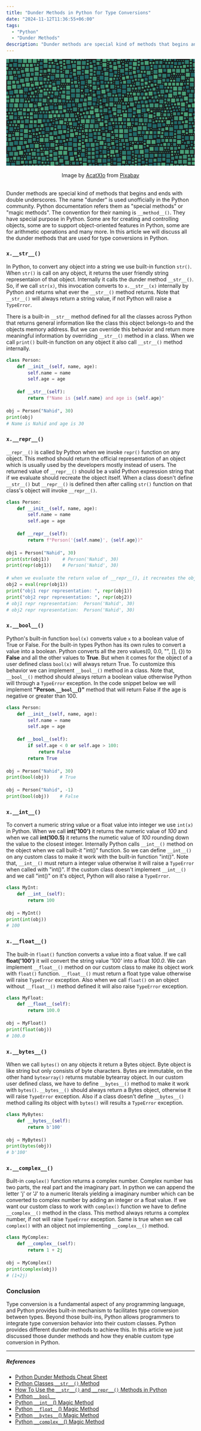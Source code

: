 ```yaml
---
title: "Dunder Methods in Python for Type Conversions"
date: "2024-11-12T11:36:55+06:00"
tags:
  - "Python"
  - "Dunder Methods"
description: "Dunder methods are special kind of methods that begins and ends with double underscores. The name 'dunder' is used unofficially in the Python community. Python documentation refers them as 'special methods' or 'magic methods'."
---
```


![Dunder Methods in Python for Type Conversions](type-conversion-dunder.png "Dunder Methods in Python for Type Conversions")
<center>
Image by <a href="https://pixabay.com/users/acatxio-20233758/?utm_source=link-attribution&utm_medium=referral&utm_campaign=image&utm_content=7955446">AcatXIo</a> from <a href="https://pixabay.com//?utm_source=link-attribution&utm_medium=referral&utm_campaign=image&utm_content=7955446">Pixabay</a>
</center>

<br>

Dunder methods are special kind of methods that begins and ends with double underscores. The name "dunder" is used unofficially in the Python community. Python documentation refers them as "special methods" or "magic methods". The convention for their naming is `__method__()`. They have special purpose in Python. Some are for creating and controlling objects, some are to support object-oriented features in Python, some are for arithmetic operations and many more. In this article we will discuss all the dunder methods that are used for type conversions in Python.

### `x.__str__()`

In Python, to convert any object into a string we use built-in function `str()`. When `str()` is call on any object, it returns the user friendly string representaion of that object. Internally it calls the dunder method `__str__()`. So, if we call `str(x)`, this invocation converts to `x.__str__(x)` internally by Python and returns what ever the `__str__()` method returns. Note that `__str__()` will always return a string value, if not Python will raise a `TypeError`. 

There is a built-in `__str__` method defined for all the classes across Python that returns general information like the class this object belongs-to and the objects memory address. But we can override this behavior and return more meaningful information by overriding `__str__()` method in a class. When we call `print()` built-in function on any object it also call `__str__()` method internally.

```python
class Person:
    def __init__(self, name, age):
        self.name = name
        self.age = age
    
    def __str__(self):
        return f"Name is {self.name} and age is {self.age}"

obj = Person("Nahid", 30)
print(obj)
# Name is Nahid and age is 30
```

### `x.__repr__()`

`__repr__()` is called by Python when we invoke `repr()` function on any object. This method should return the official representation of an object which is usually used by the developers mostly instead of users. The returned value of `__repr__()` should be a valid Python expression string that if we evaluate should recreate the object itself. When a class doesn't define `__str__()` but `__repr__()` is defined then after calling `str()` function on that class's object will invoke `__repr__()`.

```python
class Person:
    def __init__(self, name, age):
        self.name = name
        self.age = age
    
    def __repr__(self):
        return f"Person('{self.name}', {self.age})"

obj1 = Person("Nahid", 30)
print(str(obj1))     # Person('Nahid', 30)
print(repr(obj1))    # Person('Nahid', 30)

# when we evaluate the return value of __repr__(), it recreates the object.
obj2 = eval(repr(obj1))
print("obj1 repr representation: ", repr(obj1))
print("obj2 repr representation: ", repr(obj2))
# obj1 repr representation:  Person('Nahid', 30)
# obj2 repr representation:  Person('Nahid', 30)
```

### `x.__bool__()`

Python's built-in function `bool(x)` converts value `x` to a boolean value of True or False. For the built-in types Python has its own rules to convert a value into a boolean. Python converts all the zero values(0, 0.0, "", [], {})  to **False** and all the other values to **True**. But when it comes for the object of a user defined class `bool(x)` will always return True. To customize this behavior we can implement `__bool__()` method in a class. Note that, `__bool__()` method should always return a boolean value otherwise Python will through a `TypeError` exception. In the code snippet below we will implement **"Person.`__bool__`()"** method that will return False if the age is negative or greater than 100.

```python
class Person:
    def __init__(self, name, age):
        self.name = name
        self.age = age
    
    def __bool__(self):
        if self.age < 0 or self.age > 100:
            return False
        return True

obj = Person("Nahid", 30)
print(bool(obj))    # True

obj = Person("Nahid", -1)
print(bool(obj))    # False
```

### `x.__int__()`

To convert a numeric string value or a float value into integer we use `int(x)` in Python. When we call **int('100')** it returns the numeric value of *100* and when we call **int(100.5)** it returns the numetic value of *100* rounding down the value to the closest integer. Internally Python calls `__int__()` method on the object when we call built-it "int()" function. So we can define `__int__()` on any custom class to make it work with the built-in function "int()". Note that, `__int__()` must return a integer value otherwise it will raise a `TypeError` when called with "int()". If the custom class doesn't implement `__int__()` and we call "int()" on it's object, Python will also raise a `TypeError`.

```python
class MyInt:
    def __int__(self):
        return 100

obj = MyInt()
print(int(obj))
# 100
```

### `x.__float__()`

The built-in `float()` function converts a value into a float value. If we call **float('100')** it will convert the string value '100' into a float *100.0*. We can implement `__float__()` method on our custom class to make its object work with `float()` function. `__float__()` must return a float type value otherwise will raise `TypeError` exception. Also when we call `float()` on an object without `__float__()` method defined it will also raise `TypeError` exception.

```python
class MyFloat:
    def __float__(self):
        return 100.0

obj = MyFloat()
print(float(obj))
# 100.0
```

### `x.__bytes__()`

When we call `bytes()` on any objects it return a Bytes object. Byte object is like string but only consists of byte characters. Bytes are immutable, on the other hand `bytearray()` returns mutable bytearray object. In our custom user defined class, we have to define `__bytes__()` method to make it work with `bytes()`. `__bytes__()` should always return a Bytes object, otherwise it will raise `TypeError` exception. Also if a class doesn't define `__bytes__()` method calling its object with `bytes()` will results a `TypeError` exception.

```python
class MyBytes:
    def __bytes__(self):
        return b'100'

obj = MyBytes()
print(bytes(obj))
# b'100'
```

### `x.__complex__()`

Built-in `complex()` function returns a complex number. Complex number has two parts, the real part and the imaginary part. In python we can append the letter 'j' or 'J' to a numeric literals yielding a imaginary number which can be converted to complex number by adding an integer or a float value. If we want our custom class to work with `complex()` function we have to define `__complex__()` method in the class. This method always returns a complex number, if not will raise `TypeError` exception. Same is true when we call `complex()` with an object not implementing `__complex__()` method.

```python
class MyComplex:
    def __complex__(self):
        return 1 + 2j

obj = MyComplex()
print(complex(obj))
# (1+2j)
```

### Conclusion

Type conversion is a fundamental aspect of any programming language, and Python provides built-in mechanism to facilitates type conversion between types. Beyond those built-ins, Python allows programmers to integrate type conversion behavior into their custom classes. Python provides different dunder methods to achieve this. In this article we just discussed those dunder methods and how they enable custom type conversion in Python.

---

##### References
* [Python Dunder Methods Cheat Sheet](https://blog.finxter.com/python-dunder-methods-cheat-sheet/)
* [Python Classes `__str__()` Method](https://www.pynerds.com/python-classes-str-method/)
* [How To Use the `__str__()` and `__repr__()` Methods in Python](https://www.digitalocean.com/community/tutorials/python-str-repr-functions)
* [Python `__bool__`](https://www.pythontutorial.net/python-oop/python-__bool__/)
* [Python `__int__`() Magic Method](https://blog.finxter.com/python-__int__-magic-method/)
* [Python `__float__`() Magic Method](https://blog.finxter.com/python-__float__-magic-method/)
* [Python `__bytes__`() Magic Method](https://blog.finxter.com/python-__bytes__-magic-method/)
* [Python `__complex__`() Magic Method](https://blog.finxter.com/python-__complex__-magic-method/)

